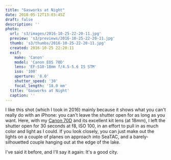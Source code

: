 ```yaml
---
title: "Gasworks at Night"
date: 2018-05-12T13:03:45Z
draft: false
description: ''
photo:
  url: 's3/images/2016-10-25-22-20-11.jpg'
  preview: 's3/previews/2016-10-25-22-20-11.jpg'
  thumb: 's3/thumbs/2016-10-25-22-20-11.jpg'
  created: 2016-10-25 22:20:11
  exif:
    make: 'Canon'
    model: 'Canon EOS 70D'
    lens: 'EF-S10-18mm f/4.5-5.6 IS STM'
    iso: '100'
    aperture: '8.0'
    shutter_speed: '30'
    focal_length: '18.0 mm'
  title: 'Gasworks at Night'
  caption: ''
---
```


I like this shot (which I took in 2016) mainly because it shows what you can't really do with an iPhone: you can't leave the shutter open for as long as you want. Here, with my [Canon 70D](https://www.usa.canon.com/internet/portal/us/home/products/details/cameras/dslr/eos-70d) and its excellent kit lens (at 18mm), I left the shutter open for 30 seconds at f8, ISO 100, in an effort to pull in as much color and light as I could. If you look closely, you can just make out the lights on a couple of planes on approach into SeaTAC, and a barely-silhouetted couple hanging out at the edge of the lake.

I've said it before, and I'll say it again: It's a good city.
